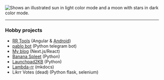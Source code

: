 <picture>
  <source media="(prefers-color-scheme: dark)" srcset="https://github-readme-stats.vercel.app/api/top-langs?username=pbl0&hide=hack,tsql,php,swift,ruby&layout=compact&langs_count=8&theme=github_dark">
  <source media="(prefers-color-scheme: light)" srcset="https://github-readme-stats.vercel.app/api/top-langs/?username=pbl0&hide=hack,tsql,php,swift,ruby&layout=compact&langs_count=8&theme=default">
  <img alt="Shows an illustrated sun in light color mode and a moon with stars in dark color mode." src="https://github-readme-stats.vercel.app/api/top-langs/?username=pbl0&hide=hack,tsql,php,swift,ruby&layout=compact&langs_count=8&theme=default">
</picture>

* * *

### Hobby projects
- [RR Tools](https://rr-tools.eu) (Angular & [Android](https://play.google.com/store/apps/details?id=eu.rrtools.app))
- [pablo bot](https://t.me/rrpablobot) (Python telegram bot)
- [My blog](https://www.pablob.eu/) (Next.js/React)
- [Banana Spleet](https://github.com/pbl0/banana_spleet) (Python)
- [Launchpad2KB](https://github.com/pbl0/Laundpad2KB) (Python)
- [Lambda-rr](https://pbl0.github.io/lambda-rr/) (mkdocs)
- Likrr Votes (dead) (Python flask, selenium) 
